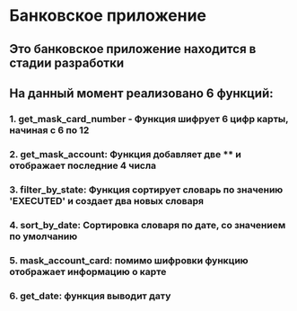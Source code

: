 # Банковское приложение 
## Это банковское приложение находится в стадии разработки
## На данный момент реализовано 6 функций:
### 1. get_mask_card_number - Функция шифрует 6 цифр карты, начиная с 6 по 12
### 2. get_mask_account: Функция добавляет две ** и отображает последние 4 числа
### 3. filter_by_state: Функция сортирует словарь по значению 'EXECUTED' и создает два новых словаря
### 4. sort_by_date: Сортировка словаря по дате, со значением по умолчанию
### 5. mask_account_card: помимо шифровки функцию отображает информацию о карте 
### 6. get_date: функция выводит дату 